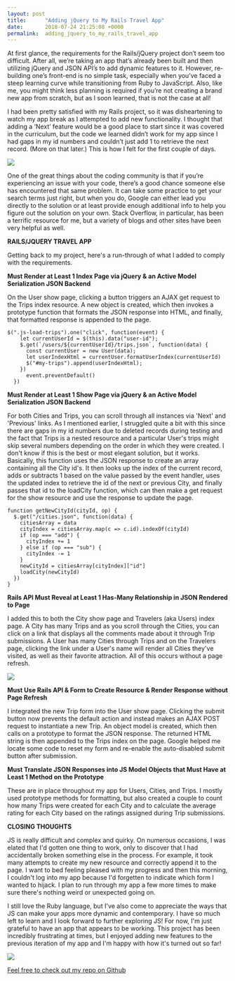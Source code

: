 ```yaml
---
layout: post
title:      "Adding jQuery to My Rails Travel App"
date:       2018-07-24 21:25:08 +0000
permalink:  adding_jquery_to_my_rails_travel_app
---
```



At first glance, the requirements for the Rails/jQuery project don’t seem too difficult. After all, we’re taking an app that’s already been built and then utilizing jQuery and JSON API’s to add dynamic features to it. However, re-building one’s front-end is no simple task, especially when you’ve faced a steep learning curve while transitioning from Ruby to JavaScript. Also, like me, you might think less planning is required if you’re not creating a brand new app from scratch, but as I soon learned, that is not the case at all!

I had been pretty satisfied with my Rails project, so it was disheartening to watch my app break as I attempted to add new functionality. I thought that adding a ‘Next’ feature would be a good place to start since it was covered in the curriculum, but the code we learned didn’t work for my app since I had gaps in my id numbers and couldn’t just add 1 to retrieve the next record. (More on that later.) This is how I felt for the first couple of days.

![](https://i.imgur.com/PohDwb0.gif)

One of the great things about the coding community is that if you’re experiencing an issue with your code, there’s a good chance someone else has encountered that same problem. It can take some practice to get your search terms just right, but when you do, Google can either lead you directly to the solution or at least provide enough additional info to help you figure out the solution on your own. Stack Overflow, in particular, has been a terrific resource for me, but a variety of blogs and other sites have been very helpful as well.

**RAILS/JQUERY TRAVEL APP**

Getting back to my project, here's a run-through of what I added to comply with the requirements.

**Must Render at Least 1 Index Page via jQuery & an Active Model Serialization JSON Backend**

On the User show page, clicking a button triggers an AJAX get request to the Trips index resource. A new object is created, which then invokes a prototype function that formats the JSON response into HTML, and finally, that formatted response is appended to the page.

```
$(".js-load-trips").one("click", function(event) {
    let currentUserId = $(this).data("user-id");
    $.get(`/users/${currentUserId}/trips.json`, function(data) {
      const currentUser = new User(data);
      let userIndexHtml = currentUser.formatUserIndex(currentUserId)
      $("#my-trips").append(userIndexHtml);
    })
      event.preventDefault()
  })
```

**Must Render at Least 1 Show Page via jQuery & an Active Model Serialization JSON Backend**

For both Cities and Trips, you can scroll through all instances via 'Next' and 'Previous' links. As I mentioned earlier, I struggled quite a bit with this since there are gaps in my id numbers due to deleted records during testing and the fact that Trips is a nested resource and a particular User's trips might skip several numbers depending on the order in which they were created. I don't know if this is the best or most elegant solution, but it works. Basically, this function uses the JSON response to create an array containing all the City id's. It then looks up the index of the current record, adds or subtracts 1 based on the value passed by the event handler, uses the updated index to retrieve the id of the next or previous City, and finally passes that id to the loadCity function, which can then make a get request for the show resource and use the response to update the page.

```
function getNewCityId(cityId, op) {
  $.get("/cities.json", function(data) {
    citiesArray = data
    cityIndex = citiesArray.map(c => c.id).indexOf(cityId)
    if (op === "add") {
      cityIndex += 1
    } else if (op === "sub") {
      cityIndex -= 1
    }
    newCityId = citiesArray[cityIndex]["id"]
    loadCity(newCityId)
  })
}
```

**Rails API Must Reveal at Least 1 Has-Many Relationship in JSON Rendered to Page**

I added this to both the City show page and Travelers (aka Users) index page. A City has many Trips and as you scroll through the Cities, you can click on a link that displays all the comments made about it through Trip submissions. A User has many Cities through Trips and on the Travelers page, clicking the link under a User's name will render all Cities they've visited, as well as their favorite attraction. All of this occurs without a page refresh.

![](https://i.imgur.com/uMyeHFv.png?2)

**Must Use Rails API & Form to Create Resource & Render Response without Page Refresh**

I integrated the new Trip form into the User show page. Clicking the submit button now prevents the default action and instead makes an AJAX POST request to instantiate a new Trip. An object model is created, which then calls on a prototype to format the JSON response. The returned HTML string is then appended to the Trips index on the page. Google helped me locate some code to reset my form and re-enable the auto-disabled submit button after submission.

**Must Translate JSON Responses into JS Model Objects that Must Have at Least 1 Method on the Prototype**

These are in place throughout my app for Users, Cities, and Trips. I mostly used prototype methods for formatting, but also created a couple to count how many Trips were created for each City and to calculate the average rating for each City based on the ratings assigned during Trip submissions.


**CLOSING THOUGHTS**

JS is really difficult and complex and quirky. On numerous occasions, I was elated that I'd gotten one thing to work, only to discover that I had accidentally broken something else in the process. For example, it took many attempts to create my new resource and correctly append it to the page. I want to bed feeling pleased with my progress and then this morning, I couldn't log into my app because I'd forgetten to indicate which form I wanted to hijack. I plan to run through my app a few more times to make sure there's nothing weird or unexpected going on.

I still love the Ruby language, but I've also come to appreciate the ways that JS can make your apps more dynamic and contemporary. I have so much left to learn and I look forward to further exploring JS! For now, I'm just grateful to have an app that appears to be working. This project has been incredibly frustrating at times, but I enjoyed adding new features to the previous iteration of my app and I'm happy with how it's turned out so far!

![](https://i.imgur.com/d96OMWl.gif)


[Feel free to check out my repo on Github ](https://github.com/micholi/rails-travel-app/tree/rails_jquery)
